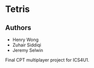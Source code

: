 # Tetris
## Authors
- Henry Wong
- Zuhair Siddiqi
- Jeremy Selwin

Final CPT multiplayer project for ICS4U1.
